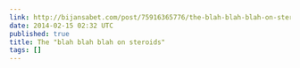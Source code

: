 ```yaml
---
link: http://bijansabet.com/post/75916365776/the-blah-blah-blah-on-steroids
date: 2014-02-15 02:32 UTC
published: true
title: The "blah blah blah on steroids"
tags: []
---
```



